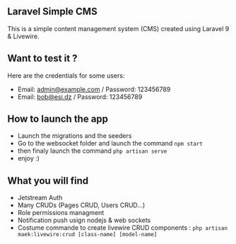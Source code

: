 ## Laravel Simple CMS

This is a simple content management system (CMS) created using Laravel 9 & Livewire.

## Want to test it ?

Here are the credentials for some users:

-   Email: admin@example.com / Password: 123456789
-   Email: bob@esi.dz / Password: 123456789

## How to launch the app

-   Launch the migrations and the seeders
-   Go to the websocket folder and launch the command `npm start`
-   then finaly launch the command `php artisan serve`
-   enjoy :)

## What you will find

-   Jetstream Auth
-   Many CRUDs (Pages CRUD, Users CRUD...)
-   Role permissions managment
-   Notification push usign nodejs & web sockets
-   Costume commande to create livewire CRUD components : `php artisan maek:livewire:crud [class-name] [model-name]`
